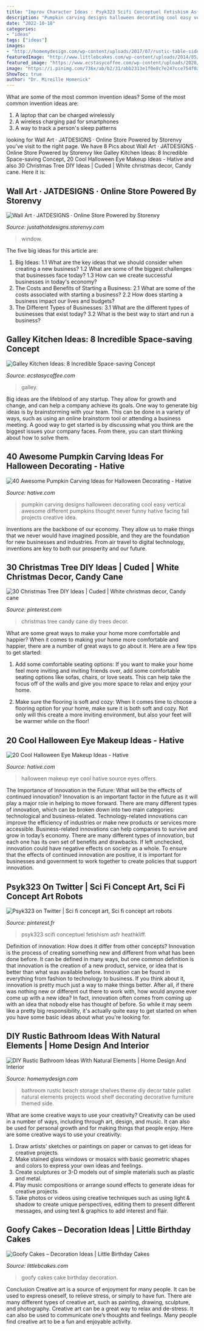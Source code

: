 ```yaml
---
title: "Improv Character Ideas : Psyk323 Scifi Conceptuel Fetishism Asfr Heathkliff"
description: "Pumpkin carving designs halloween decorating cool easy vertical awesome different pumpkins thought never funny hative facing fall projects creative idea"
date: "2022-10-18"
categories:
- "ideas"
tags: ["ideas"]
images:
- "http://homemydesign.com/wp-content/uploads/2017/07/rustic-table-side-bathroom-furniture.jpg"
featuredImage: "http://www.littlebcakes.com/wp-content/uploads/2014/05/Goofy-Birthday-Cakes.jpg"
featured_image: "https://www.ecstasycoffee.com/wp-content/uploads/2020/12/Galley-Kitchen-full-of-woody-surfaces-800x1200.jpg"
image: "https://i.pinimg.com/736x/ab/b2/31/abb2313e1f0e8c7e247cce754f0ac0bc.jpg"
ShowToc: true
author: "Dr. Mireille Homenick"
---
```



What are some of the most common invention ideas?
Some of the most common invention ideas are: 
1. A laptop that can be charged wirelessly
2. A wireless charging pad for smartphones
3. A way to track a person's sleep patterns

	

		
looking for Wall Art · JATDESIGNS · Online Store Powered by Storenvy you've visit to the right page. We have 8 Pics about Wall Art · JATDESIGNS · Online Store Powered by Storenvy like Galley Kitchen Ideas: 8 Incredible Space-saving Concept, 20 Cool Halloween Eye Makeup Ideas - Hative and also 30 Christmas Tree DIY Ideas | Cuded | White christmas decor, Candy cane. Here it is:
		
    
## Wall Art · JATDESIGNS · Online Store Powered By Storenvy

<img loading=lazy src="http://d2a2wjuuf1c30f.cloudfront.net/product_photos/13102348/window_large.jpg" onerror="this.onerror=null;this.src='https://tse4.mm.bing.net/th?id=OIP.3sbw5U5zUO-CgMlMCxs6FQHaNK&amp;pid=15.1';" alt="Wall Art · JATDESIGNS · Online Store Powered by Storenvy">

_Source: justathotdesigns.storenvy.com_

>window. 

	

The five big ideas for this article are:
1. Big Ideas: 
1.1 What are the key ideas that we should consider when creating a new business? 
1.2 What are some of the biggest challenges that businesses face today? 
1.3 How can we create successful businesses in today's economy? 
2. The Costs and Benefits of Starting a Business: 
2.1 What are some of the costs associated with starting a business? 
2.2 How does starting a business impact our lives and budgets? 
3. The Different Types of Businesses: 
3.1 What are the different types of businesses that exist today? 
3.2 What is the best way to start and run a business?

    
## Galley Kitchen Ideas: 8 Incredible Space-saving Concept

<img loading=lazy src="https://www.ecstasycoffee.com/wp-content/uploads/2020/12/Galley-Kitchen-full-of-woody-surfaces-800x1200.jpg" onerror="this.onerror=null;this.src='https://tse1.mm.bing.net/th?id=OIP.A99iSRMPybejLRrvFOAHIAHaLH&amp;pid=15.1';" alt="Galley Kitchen Ideas: 8 Incredible Space-saving Concept">

_Source: ecstasycoffee.com_

>galley. 

	

Big ideas are the lifeblood of any startup. They allow for growth and change, and can help a company achieve its goals. One way to generate big ideas is by brainstorming with your team. This can be done in a variety of ways, such as using an online brainstorm tool or attending a business meeting. A good way to get started is by discussing what you think are the biggest issues your company faces. From there, you can start thinking about how to solve them.

    
## 40 Awesome Pumpkin Carving Ideas For Halloween Decorating - Hative

<img loading=lazy src="https://hative.com/wp-content/uploads/2014/10/pumpkin-carving-ideas/24-pumpkin-family.jpg" onerror="this.onerror=null;this.src='https://tse3.mm.bing.net/th?id=OIP.jUf8mguE0nMboep1QsloMQHaHa&amp;pid=15.1';" alt="40 Awesome Pumpkin Carving Ideas for Halloween Decorating - Hative">

_Source: hative.com_

>pumpkin carving designs halloween decorating cool easy vertical awesome different pumpkins thought never funny hative facing fall projects creative idea. 

	

Inventions are the backbone of our economy. They allow us to make things that we never would have imagined possible, and they are the foundation for new businesses and industries. From air travel to digital technology, inventions are key to both our prosperity and our future.

    
## 30 Christmas Tree DIY Ideas | Cuded | White Christmas Decor, Candy Cane

<img loading=lazy src="https://i.pinimg.com/736x/49/01/8b/49018b277a418bf8e498552a591fa767--candy-cane-christmas-christmas-tree-ideas.jpg" onerror="this.onerror=null;this.src='https://tse2.mm.bing.net/th?id=OIP.YwtfNh15VduEiHo6imbI_wHaLI&amp;pid=15.1';" alt="30 Christmas Tree DIY Ideas | Cuded | White christmas decor, Candy cane">

_Source: pinterest.com_

>christmas tree candy cane diy trees decor. 

	

What are some great ways to make your home more comfortable and happier?
When it comes to making your home more comfortable and happier, there are a number of great ways to go about it. Here are a few tips to get started:
1. Add some comfortable seating options: If you want to make your home feel more inviting and inviting friends over, add some comfortable seating options like sofas, chairs, or love seats. This can help take the focus off of the walls and give you more space to relax and enjoy your home.

2. Make sure the flooring is soft and cozy: When it comes time to choose a flooring option for your home, make sure it is both soft and cozy. Not only will this create a more inviting environment, but also your feet will be warmer while on the floor!


    
## 20 Cool Halloween Eye Makeup Ideas - Hative

<img loading=lazy src="https://hative.com/wp-content/uploads/2014/10/halloween-eye-makeup/5-halloween-eye-makeup-ideas.jpg" onerror="this.onerror=null;this.src='https://tse1.mm.bing.net/th?id=OIP.igebhPdJaHJFesYl8a3IFAHaHa&amp;pid=15.1';" alt="20 Cool Halloween Eye Makeup Ideas - Hative">

_Source: hative.com_

>halloween makeup eye cool hative source eyes offers. 

	

The Importance of Innovation in the Future: What will be the effects of continued innovation?
Innovation is an important factor in the future as it will play a major role in helping to move forward. There are many different types of innovation, which can be broken down into two main categories: technological and business-related. Technology-related innovations can improve the efficiency of industries or make new products or services more accessible. Business-related innovations can help companies to survive and grow in today’s economy. There are many different types of innovation, but each one has its own set of benefits and drawbacks. If left unchecked, innovation could have negative effects on society as a whole. To ensure that the effects of continued innovation are positive, it is important for businesses and government to work together to create policies that support innovation.

    
## Psyk323 On Twitter | Sci Fi Concept Art, Sci Fi Concept Art Robots

<img loading=lazy src="https://i.pinimg.com/736x/ab/b2/31/abb2313e1f0e8c7e247cce754f0ac0bc.jpg" onerror="this.onerror=null;this.src='https://tse1.mm.bing.net/th?id=OIP.BBGACwiLW6B-pu864pVreAHaMA&amp;pid=15.1';" alt="Psyk323 on Twitter | Sci fi concept art, Sci fi concept art robots">

_Source: pinterest.fr_

>psyk323 scifi conceptuel fetishism asfr heathkliff. 

	

Definition of innovation: How does it differ from other concepts?
Innovation is the process of creating something new and different from what has been done before. It can be defined in many ways, but one common definition is that innovation is the creation of a new product, service, or idea that is better than what was available before. Innovation can be found in everything from fashion to technology to business.
If you think about it, innovation is pretty much just a way to make things better. After all, if there was nothing new or different out there to work with, how would anyone ever come up with a new idea? In fact, innovation often comes from coming up with an idea that nobody else has thought of before. So while it may seem like a pretty big responsibility, it's actually quite easy to get started on when you have some basic ideas about what you're looking for.

    
## DIY Rustic Bathroom Ideas With Natural Elements | Home Design And Interior

<img loading=lazy src="http://homemydesign.com/wp-content/uploads/2017/07/rustic-table-side-bathroom-furniture.jpg" onerror="this.onerror=null;this.src='https://tse4.mm.bing.net/th?id=OIP.ehuMmLMvrhghoAPxhXI9OQHaJ4&amp;pid=15.1';" alt="DIY Rustic Bathroom Ideas With Natural Elements | Home Design And Interior">

_Source: homemydesign.com_

>bathroom rustic beach storage shelves theme diy decor table pallet natural elements projects wood shelf decorating decorative furniture themed side. 

	

What are some creative ways to use your creativity?
Creativity can be used in a number of ways, including through art, design, and music. It can also be used for personal growth and for making things that people enjoy. Here are some creative ways to use your creativity: 
1. Draw artists’ sketches or paintings on paper or canvas to get ideas for creative projects. 
2. Make stained glass windows or mosaics with basic geometric shapes and colors to express your own ideas and feelings. 
3. Create sculptures or 3-D models out of simple materials such as plastic and metal. 
4. Play music compositions or arrange sound effects to generate ideas for creative projects. 
5. Take photos or videos using creative techniques such as using light & shadow to create unique perspectives, editing them to present different messages, and using text & graphics to add interest and flair.

    
## Goofy Cakes – Decoration Ideas | Little Birthday Cakes

<img loading=lazy src="http://www.littlebcakes.com/wp-content/uploads/2014/05/Goofy-Birthday-Cakes.jpg" onerror="this.onerror=null;this.src='https://tse1.mm.bing.net/th?id=OIP.sA0dhL8ZN8EZG9q1kfIq-gHaJ4&amp;pid=15.1';" alt="Goofy Cakes – Decoration Ideas | Little Birthday Cakes">

_Source: littlebcakes.com_

>goofy cakes cake birthday decoration. 

	

Conclusion
Creative art is a source of enjoyment for many people. It can be used to express oneself, to relieve stress, or simply to have fun. There are many different types of creative art, such as painting, drawing, sculpture, and photography.
Creative art can be a great way to relax and de-stress. It can also be used to communicate one’s thoughts and feelings. Many people find creative art to be a fun and enjoyable activity.

